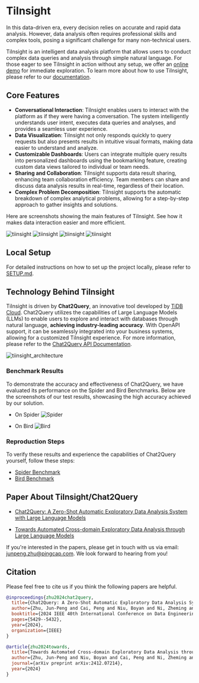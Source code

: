 # TiInsight
In this data-driven era, every decision relies on accurate and rapid data analysis. However, data analysis often requires professional skills and complex tools, posing a significant challenge for many non-technical users.

TiInsight is an intelligent data analysis platform that allows users to conduct complex data queries and analysis through simple natural language. For those eager to see TiInsight in action without any setup, we offer an [online demo](https://www.tiinsight.chat/) for immediate exploration. To learn more about how to use TiInsight, please refer to our [documentation](./docs/How_To_Use_TiInsight.md).

## Core Features
- **Conversational Interaction**: TiInsight enables users to interact with the platform as if they were having a conversation. The system intelligently understands user intent, executes data queries and analyses, and provides a seamless user experience.
- **Data Visualization**: TiInsight not only responds quickly to query requests but also presents results in intuitive visual formats, making data easier to understand and analyze.
- **Customizable Dashboards**: Users can integrate multiple query results into personalized dashboards using the bookmarking feature, creating custom data views tailored to individual or team needs.
- **Sharing and Collaboration**: TiInsight supports data result sharing, enhancing team collaboration efficiency. Team members can share and discuss data analysis results in real-time, regardless of their location.
- **Complex Problem Decomposition**: TiInsight supports the automatic breakdown of complex analytical problems, allowing for a step-by-step approach to gather insights and solutions.

Here are screenshots showing the main features of TiInsight. See how it makes data interaction easier and more efficient.

![tiinsight](./figures/tiinsight/tiinsight_dbexplore_1.jpeg)
![tiinsight](./figures/tiinsight/tiinsight_data2chart_1.png)
![tiinsight](./figures/tiinsight/tiinsight_data2chart_2.jpeg)
![tiinsight](./figures/tiinsight/tiinsight_dashboard_1.png)


## Local Setup
For detailed instructions on how to set up the project locally, please refer to [SETUP.md](./SETUP.md).


## Technology Behind TiInsight
TiInsight is driven by **Chat2Query**, an innovative tool developed by [TiDB Cloud](https://tidbcloud.com/). Chat2Query utilizes the capabilities of Large Language Models (LLMs) to enable users to explore and interact with databases through natural language, **achieving industry-leading accuracy**. With OpenAPI support, it can be seamlessly integrated into your business systems, allowing for a customized TiInsight experience. For more information, please refer to the [Chat2Query API Documentation](https://docs.pingcap.com/tidbcloud/use-chat2query-api).

![tiinsight_architecture](./figures/tiinsight/tiinsight_architecture.jpeg)

### Benchmark Results
To demonstrate the accuracy and effectiveness of Chat2Query, we have evaluated its performance on the Spider and Bird Benchmarks. Below are the screenshots of our test results, showcasing the high accuracy achieved by our solution.

- On Spider
![Spider](./figures/chat2query/benchmark_spider.png)

- On Bird
![Bird](./figures/chat2query/benchmark_bird.jpg)


### Reproduction Steps
To verify these results and experience the capabilities of Chat2Query yourself, follow these steps:
- [Spider Benchmark](./chat2query_benchmark/spider/README.md)
- [Bird Benchmark](./chat2query_benchmark/bird/README.md)



## Paper About TiInsight/Chat2Query

- [Chat2Query: A Zero-Shot Automatic Exploratory Data Analysis System with Large Language Models](https://ieeexplore.ieee.org/abstract/document/10597681)

- [Towards Automated Cross-domain Exploratory Data Analysis through Large Language Models](https://arxiv.org/pdf/2412.07214)


If you're interested in the papers, please get in touch with us via email: junpeng.zhu@pingcap.com. We look forward to hearing from you!

## Citation

Please feel free to cite us if you think the following papers are helpful.

```bibtex
@inproceedings{zhu2024chat2query,
  title={Chat2Query: A Zero-Shot Automatic Exploratory Data Analysis System with Large Language Models},
  author={Zhu, Jun-Peng and Cai, Peng and Niu, Boyan and Ni, Zheming and Xu, Kai and Huang, Jiajun and Wan, Jianwei and Ma, Shengbo and Wang, Bing and Zhang, Donghui and others},
  booktitle={2024 IEEE 40th International Conference on Data Engineering (ICDE)},
  pages={5429--5432},
  year={2024},
  organization={IEEE}
}
```


```bibtex
@article{zhu2024towards,
  title={Towards Automated Cross-domain Exploratory Data Analysis through Large Language Models},
  author={Zhu, Jun-Peng and Niu, Boyan and Cai, Peng and Ni, Zheming and Wan, Jianwei and Xu, Kai and Huang, Jiajun and Ma, Shengbo and Wang, Bing and Zhou, Xuan and Bao, Guanglei and others},
  journal={arXiv preprint arXiv:2412.07214},
  year={2024}
}
```
